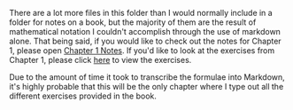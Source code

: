 There are a lot more files in this folder than I would normally include in a folder for notes on a book, but the majority of them are the result of mathematical notation I couldn't accomplish through the use of markdown alone. That being said, if you would like to check out the notes for Chapter 1, please open [Chapter 1 Notes](./Chapter_1.md). If you'd like to look at the exercises from Chapter 1, please click [here](./Exercises.md) to view the exercises.

Due to the amount of time it took to transcribe the formulae into Markdown, it's highly probable that this will be the only chapter where I type out all the different exercises provided in the book.
